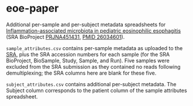 # eoe-paper

Additional per-sample and per-subject metadata spreadsheets for 
[Inflammation-associated microbiota in pediatric eosinophilic esophagitis](https://doi.org/10.1186/s40168-015-0085-6)
(SRA BioProject [PRJNA451431], [PMID 26034601]).

`sample_attributes.csv` contains per-sample metadata as uploaded to the [SRA],
plus the SRA accession numbers for each sample (for the SRA BioProject,
BioSample, Study, Sample, and Run).  Five samples were excluded from the SRA
submission as they contained no reads following demultiplexing; the SRA columns
here are blank for these five.

`subject_attributes.csv` contains additional per-subject metadata.  The
Subject column corresponds to the patient column of the sample attributes
spreadsheet.

[SRA]: https://www.ncbi.nlm.nih.gov/sra
[PMID 26034601]: https://www.ncbi.nlm.nih.gov/pubmed/26034601
[PRJNA451431]: https://www.ncbi.nlm.nih.gov/bioproject/451431
